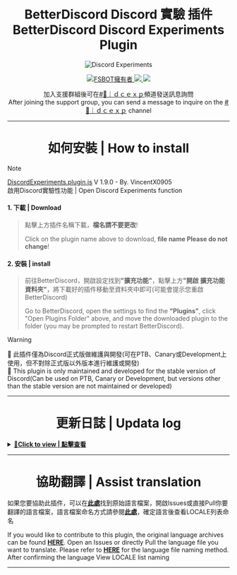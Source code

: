 <h1 align="center">BetterDiscord Discord 實驗 插件<br>BetterDiscord Discord Experiments Plugin</h1>

<p align="center"><img src="https://repository-images.githubusercontent.com/579372986/ae676998-34aa-4242-b575-74242a3d31b5" alt="Discord Experiments" /></p>
<p align="center">
    <a href="https://github.com/VincentX0905">
        <img alt="FSBOT擁有者" src="https://img.shields.io/badge/Owner-炸蝦(VincentX0905)-blue.svg?style=for-the-badge&logo=github" />
    </a>
    <a href="https://discord.fsbot.xyz" alt="Discord支援群組">
        <img src="https://img.shields.io/discord/1176128602018959371?style=for-the-badge&logo=discord&label=Support"/>
    </a>
    <a href="https://www.paypal.com/paypalme/FriedshrimpStudio">
        <img src="https://img.shields.io/badge/PayPal-003087?style=for-the-badge&logo=paypal"/>
    </a>
</p>
<p align="center">加入支援群組後可在<a href="https://discord.com/channels/1176128602018959371/1176128604212572293">#💬｜ｄｃｅｘｐ</a>頻道發送訊息詢問<br>
After joining the support group, you can send a message to inquire on the <a href="https://discord.com/channels/1176128602018959371/1176128604212572293">#💬｜ｄｃｅｘｐ</a> channel
</p>

---
<h1 align="center">如何安裝 | How to install</h1>

> [!NOTE]
> [DiscordExperiments.plugin.js](https://github.com/Friedshrimp-Studio-TW/Discord-Experiments/releases/latest/download/DiscordExperiments.plugin.js) V 1.9.0 - By. VincentX0905</br>啟用Discord實驗性功能 | Open Discord Experiments function

<h4>1. 下載 | Download</h4>

> <p>點擊上方插件名稱下載，<b>檔名請不要更改</b>!</p>
> <p>Click on the plugin name above to download, <b>file name Please do not change</b>!</p>

<h4>2. 安裝 | install</h4>

> <p>前往BetterDiscord，開啟設定找到<b>"擴充功能"</b>，點擊上方<b>"開啟 擴充功能 資料夾"</b>，將下載好的插件移動至資料夾中即可(可能會提示您重啟BetterDiscord)</p>
> <p>Go to BetterDiscord, open the settings to find the <b>"Plugins"</b>, click "Open Plugins Folder" above, and move the downloaded plugin to the folder (you may be prompted to restart BetterDiscord).</p>

> [!WARNING]
> 📢 此插件僅為Discord正式版做維護與開發(可在PTB、Canary或Development上使用，但不對除正式版以外版本進行維護或開發)</br>
> 📢 This plugin is only maintained and developed for the stable version of Discord(Can be used on PTB, Canary or Development, but versions other than the stable version are not maintained or developed)

---

<h1 align="center">更新日誌 | Updata log</h1>
<details>
<summary><u><b>🔰Click to view | 點擊查看</b></u></summary>
<h3><a href="https://discord.fsbot.xyz" alt="Discord支援群組">加入Discord查看 | Join Discord to View</a></h3>
</details>

---

<h1 align="center">協助翻譯 | Assist translation</h1>
<p>如果您要協助此插件，可以在<a href="https://github.com/Friedshrimp-Studio-TW/Discord-Experiments/tree/main/lang"><b>此處</b></a>找到原始語言檔案，開啟Issues或直接Pull你要翻譯的語言檔案，語言檔案命名方式請參閱<a href="https://discord.com/developers/docs/reference#locales"><b>此處</b></a>，確定語言後查看LOCALE列表命名</p>
<p>If you would like to contribute to this plugin, the original language archives can be found <a href="https://github.com/Friedshrimp-Studio-TW/Discord-Experiments/tree/main/lang"><b>HERE</b></a>. Open an Issues or directly Pull the language file you want to translate. Please refer to <a href="https://discord.com/developers/docs/reference#locales"><b>HERE</b></a> for the language file naming method. After confirming the language View LOCALE list naming</p>

---
